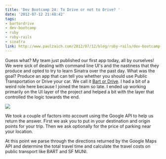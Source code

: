 ```yaml
---
title: 'Dev Bootcamp 24: To Drive or not to Drive? '
date: '2012-07-12 21:48:42'
tags:
- bartordrive
- dev-bootcamp
- ruby
- ruby-rails
- sinatra
link: http://www.paulzaich.com/2012/07/12/blog/ruby-rails/dev-bootcamp-24/
---
```


Guess what? My team just published our first app today, all by ourselves! We were sick of dealing with command line UI's and the nastiness that they produce and opted to try to learn Sinatra over the past day. What was the goal? Produce an app that can tell you whether you should use Public Transportation or Drive your car. We call it 
[Bart or Drive](http://todriveornottodrive.herokuapp.com/). I had a bit of a weird role here because I joined the team so late. I ended up working primarily on the UI layer of the project and helped a bit with the layer that controlled the logic towards the end.


[![](http://www.paulzaich.com/wp-content/uploads/2012/07/Screen-Shot-2012-07-12-at-9.28.56-PM-560x497.png)](http://todriveornottodrive.herokuapp.com/)

We took a couple of factors into account using the Google API to help us return the answer. First we ask you to put in your destination and origin points for your trip. Then we ask optionally for the price of parking near your location.

At this point we parse through the directions returned by the Google Maps API and determine the total travel time and calculate the travel costs on public transport like BART and SF MUNI.
